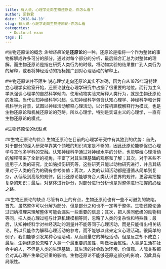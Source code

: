 ```yaml
---
title: 有人说，心理学走向生物还原论，你怎么看？
author: 梁群君
date: '2018-04-10'
slug: 有人说-心理学走向生物还原论-你怎么看
categories:
  - Doctoral exam
tags: []
---
```


#生物还原论的概念
*生物还原论*是**还原论**的一种。还原论是指将一个作为整体的事物拆解成许多可分的部分，通过对每个部分的分析，最后综合汇总为对整体的理解。而生物还原论是指在研究人类行为的时候，将动物实验的结果推广到人类行为的解释，或者将神经活动的指标推广到对心理活动的解释上。

#生物还原论并不陌生
说心理学走向还原论其实不准确，因为自从1879年冯特建立心理学实验室开始，还原论就在心理学研究中占据了很重要的地位。而行为主义学派强调心理学的自然科学倾向，使用动物实验来解释人类行为，就是生物还原论的发端。当代认知神经科学兴起，认知神经科学包含认知心理学、神经科学和计算机科学为背景，试图以神经活动解释心理活动，以计算机建模解释行为模式，也是生物还原论和机械还原论的范畴。所以心理学，特别是实证主义的心理学，一直有生物还原论的模式。

#生物还原论的优缺点

##生物还原论的优点
生物还原论在目前的心理学研究中有其独到的优势：首先，对于部分的深入研究单靠某个领域的知识肯定是不够的，因此还原论能够促进心理学与其他多学科的交融。认知神经科学通过对神经水平的分析，也能够给心理活动的解释带来了全新的视角，丰富了对其生理基础的观察和了解；其次，对于某些不适用于人类的研究，比如脑损伤研究等，这些研究只能以动物研究进行，并且其结果对于人类的行为的确有参考价值；再次，人类的认知活动都是遵循从简单到复杂，从低级到高级的规律，因此还原论能够符合人类认识世界的规律，更容易把握复杂的知识；最后，对整体进行拆分，对部分进行分析也是对整体进行把握的必经之路。

##生物还原论的缺点
尽管有以上的有点，生物还原论也有一些不可避免的缺陷。首先，虽然整体可以分解为部分，但是部分之和也不一定等于整体。生物还原论通过归纳推理来理解整体可能会漏失一些重要的信息；其次，把人类同低级的动物相等同，把人类心理过程与计算机建模相等同，忽略了人类的复杂性和特殊性；最后，认知神经科学对神经活动的测量并不能等同于心理活动，而是只能得出相关结论。所以只能作为解释心理活动的参考，而不能够以此来定义心理活动。很简单的例子，我们能够引发某种心理活动，从而测量它的神经活动，但是反之却不成立；最后，生物还原论忽略了人类一个最重要的属性，叫做社会属性。人类是生活在社会中的人，不但是人类的生理基础，其生活的社会政治环境、价值观、人际关系都会对其心理产生举足轻重的影响。生物还原论不能够还原这部分的影响，因此具有局限性。